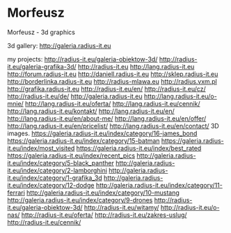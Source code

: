 # Morfeusz
Morfeusz - 3d graphics

3d gallery: http://galeria.radius-it.eu 

my projects: http://radius-it.eu/galeria-obiektow-3d/ http://radius-it.eu/galeria-grafika-3d/
http://radius-it.eu http://lang.radius-it.eu http://forum.radius-it.eu http://daniell.radius-it.eu http://sklep.radius-it.eu http://borderlinka.radius-it.eu http://radius-mlawa.eu http://radius.vxm.pl http://grafika.radius-it.eu http://radius-it.eu/en/ http://radius-it.eu/cz/ http://radius-it.eu/de/
http://galeria.radius-it.eu http://lang.radius-it.eu/o-mnie/ http://lang.radius-it.eu/oferta/ http://lang.radius-it.eu/cennik/ http://lang.radius-it.eu/kontakt/ http://lang.radius-it.eu/en/ http://lang.radius-it.eu/en/about-me/ http://lang.radius-it.eu/en/offer/ http://lang.radius-it.eu/en/pricelist/ http://lang.radius-it.eu/en/contact/
3D images. https://galeria.radius-it.eu/index/category/16-james_bond https://galeria.radius-it.eu/index/category/15-batman https://galeria.radius-it.eu/index/most_visited https://galeria.radius-it.eu/index/best_rated https://galeria.radius-it.eu/index/recent_pics http://galeria.radius-it.eu/index/category/5-black_panther http://galeria.radius-it.eu/index/category/2-lamborghini http://galeria.radius-it.eu/index/category/1-grafika_3d http://galeria.radius-it.eu/index/category/12-dodge http://galeria.radius-it.eu/index/category/11-ferrari http://galeria.radius-it.eu/index/category/10-mustang http://galeria.radius-it.eu/index/category/9-drones http://radius-it.eu/galeria-obiektow-3d/ http://radius-it.eu/witamy/ http://radius-it.eu/o-nas/ http://radius-it.eu/oferta/ http://radius-it.eu/zakres-uslug/ http://radius-it.eu/cennik/

